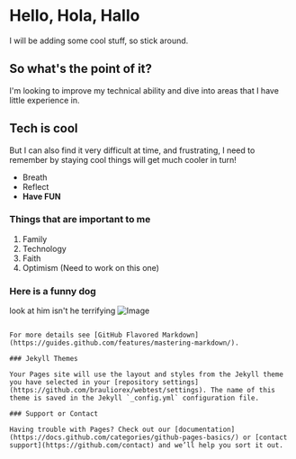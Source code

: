 # Hello, Hola, Hallo

I will be adding some cool stuff, so stick around.

## So what's the point of it?

I'm looking to improve my technical ability and dive into areas that I have little experience in.

## Tech is cool

But I can also find it very difficult at time, and frustrating, I need to remember by staying cool things will get much cooler in turn!

- Breath
- Reflect
- **Have FUN**

### Things that are important to me
1. Family
2. Technology
3. Faith 
4. Optimism (Need to work on this one)

### Here is a funny dog
look at him isn't he terrifying
![Image](https://i.ytimg.com/vi/OOFGdRmN70k/maxresdefault.jpg)
```

For more details see [GitHub Flavored Markdown](https://guides.github.com/features/mastering-markdown/).

### Jekyll Themes

Your Pages site will use the layout and styles from the Jekyll theme you have selected in your [repository settings](https://github.com/brauliorex/webtest/settings). The name of this theme is saved in the Jekyll `_config.yml` configuration file.

### Support or Contact

Having trouble with Pages? Check out our [documentation](https://docs.github.com/categories/github-pages-basics/) or [contact support](https://github.com/contact) and we’ll help you sort it out.
